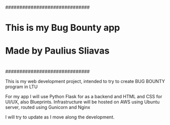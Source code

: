 ##############################
#                            #
# This is my Bug Bounty app  #
# Made by Paulius Sliavas    #
#                            #
##############################

This is my web development project, intended to try to create BUG BOUNTY program in LTU

For my app I will use Python Flask for as a backend and HTML and CSS for UI/UX, also Blueprints.
Infrastructure will be hosted on AWS using Ubuntu server, routed using Gunicorn and Nginx

I will try to update as I move along the development.